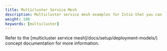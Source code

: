 ```yaml
---
title: Multicluster Service Mesh
description: Multicluster service mesh examples for Istio that you can experiment with.
weight: 100
keywords: [multicluster]
---
```

Refer to the [multicluster service mesh]/docs/setup/deployment-models/) concept documentation
for more information.
